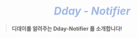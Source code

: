 # <span style="color:#9fb9e3;"><center>*Dday - Notifier*</span>

> **디데이를 알려주는 Dday-Notifier 를 소개합니다!**


